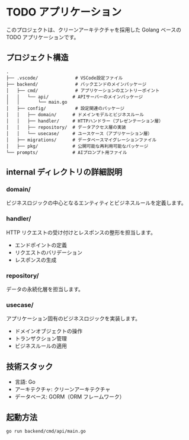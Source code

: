 # TODO アプリケーション

このプロジェクトは、クリーンアーキテクチャを採用した Golang ベースの TODO アプリケーションです。

## プロジェクト構造

```
.
├── .vscode/              # VSCode設定ファイル
├── backend/              # バックエンドのメインパッケージ
│   ├── cmd/              # アプリケーションのエントリーポイント
│   │   └── api/         # APIサーバーのメインパッケージ
│   │       └── main.go
│   ├── config/           # 設定関連のパッケージ
│   │   ├── domain/      # ドメインモデルとビジネスルール
│   │   ├── handler/     # HTTPハンドラー（プレゼンテーション層）
│   │   ├── repository/  # データアクセス層の実装
│   │   └── usecase/     # ユースケース（アプリケーション層）
│   ├── migrations/      # データベースマイグレーションファイル
│   ├── pkg/             # 公開可能な再利用可能なパッケージ
└── prompts/             # AIプロンプト用ファイル
```

## internal ディレクトリの詳細説明

### domain/

ビジネスロジックの中心となるエンティティとビジネスルールを定義します。

### handler/

HTTP リクエストの受け付けとレスポンスの整形を担当します。

- エンドポイントの定義
- リクエストのバリデーション
- レスポンスの生成

### repository/

データの永続化層を担当します。

### usecase/

アプリケーション固有のビジネスロジックを実装します。

- ドメインオブジェクトの操作
- トランザクション管理
- ビジネスルールの適用

## 技術スタック

- 言語: Go
- アーキテクチャ: クリーンアーキテクチャ
- データベース: GORM（ORM フレームワーク）

## 起動方法

```
go run backend/cmd/api/main.go
```
